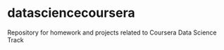datasciencecoursera
===================

Repository for homework and projects related to Coursera Data Science Track
